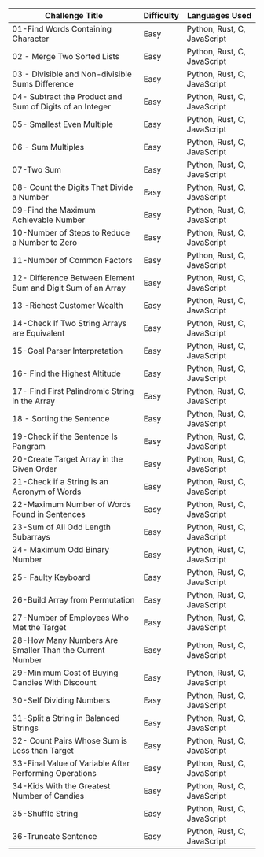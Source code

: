 | Challenge Title                                        | Difficulty | Languages Used                     |
|--------------------------------------------------------|------------|------------------------------------|
| 01-Find Words Containing Character                    | Easy       | Python, Rust, C, JavaScript       |
| 02 - Merge Two Sorted Lists                            | Easy       | Python, Rust, C, JavaScript       |
| 03 - Divisible and Non-divisible Sums Difference       | Easy       | Python, Rust, C, JavaScript       |
| 04- Subtract the Product and Sum of Digits of an Integer | Easy     | Python, Rust, C, JavaScript       |
| 05- Smallest Even Multiple                             | Easy       | Python, Rust, C, JavaScript       |
| 06 - Sum Multiples                                     | Easy       | Python, Rust, C, JavaScript       |
| 07-Two Sum                                             | Easy       | Python, Rust, C, JavaScript       |
| 08- Count the Digits That Divide a Number              | Easy       | Python, Rust, C, JavaScript       |
| 09-Find the Maximum Achievable Number                  | Easy       | Python, Rust, C, JavaScript       |
| 10-Number of Steps to Reduce a Number to Zero          | Easy       | Python, Rust, C, JavaScript       |
| 11-Number of Common Factors                            | Easy       | Python, Rust, C, JavaScript       |
| 12- Difference Between Element Sum and Digit Sum of an Array | Easy | Python, Rust, C, JavaScript       |
| 13 -Richest Customer Wealth                            | Easy       | Python, Rust, C, JavaScript       |
| 14-Check If Two String Arrays are Equivalent           | Easy       | Python, Rust, C, JavaScript       |
| 15-Goal Parser Interpretation                          | Easy       | Python, Rust, C, JavaScript       |
| 16- Find the Highest Altitude                          | Easy       | Python, Rust, C, JavaScript       |
| 17-  Find First Palindromic String in the Array        | Easy       | Python, Rust, C, JavaScript       |
| 18 - Sorting the Sentence                              | Easy       | Python, Rust, C, JavaScript       |
| 19-Check if the Sentence Is Pangram                   | Easy       | Python, Rust, C, JavaScript       |
| 20-Create Target Array in the Given Order             | Easy       | Python, Rust, C, JavaScript       |
| 21-Check if a String Is an Acronym of Words           | Easy       | Python, Rust, C, JavaScript       |
| 22-Maximum Number of Words Found in Sentences         | Easy       | Python, Rust, C, JavaScript       |
| 23-Sum of All Odd Length Subarrays                     | Easy       | Python, Rust, C, JavaScript       |
| 24- Maximum Odd Binary Number                          | Easy       | Python, Rust, C, JavaScript       |
| 25- Faulty Keyboard                                    | Easy       | Python, Rust, C, JavaScript       |
| 26-Build Array from Permutation                        | Easy       | Python, Rust, C, JavaScript       |
| 27-Number of Employees Who Met the Target              | Easy       | Python, Rust, C, JavaScript       |
| 28-How Many Numbers Are Smaller Than the Current Number| Easy      | Python, Rust, C, JavaScript       |
| 29-Minimum Cost of Buying Candies With Discount        | Easy       | Python, Rust, C, JavaScript       |
| 30-Self Dividing Numbers                               | Easy       | Python, Rust, C, JavaScript       |
| 31-Split a String in Balanced Strings                  | Easy       | Python, Rust, C, JavaScript       |
| 32- Count Pairs Whose Sum is Less than Target          | Easy       | Python, Rust, C, JavaScript       |
| 33-Final Value of Variable After Performing Operations | Easy       | Python, Rust, C, JavaScript       |
| 34-Kids With the Greatest Number of Candies           | Easy       | Python, Rust, C, JavaScript       |
| 35-Shuffle String                                      | Easy       | Python, Rust, C, JavaScript       |
| 36-Truncate Sentence                                   | Easy       | Python, Rust, C, JavaScript       |
